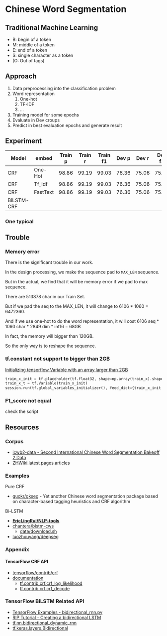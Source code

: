 # Chinese Word Segmentation

## Traditional Machine Learning

- B: begin of a token
- M: middle of a token
- E: end of a token
- S: single character as a token
- (O: Out of tags)

## Approach

1. Data preprocessing into the classification problem
2. Word representation
   1. One-hot
   2. TF-IDF
   3. ...
3. Training model for some epochs
4. Evaluate in Dev croups
5. Predict in best evaluation epochs and generate result

## Experiment

| Model      | embed    | Train p | Train r | Train f1 | Dev p | Dev r | Dev f1 | Test p | Test n | Test f1 |
| ---------- | -------- | ------- | ------- | -------- | ----- | ----- | ------ | ------ | ------ | ------- |
| CRF        | One-Hot  | 98.86   | 99.19   | 99.03    | 76.36 | 75.06 | 75.70  | 78.35  | 75.68  | 76.99   |
| CRF        | Tf_idf   | 98.86   | 99.19   | 99.03    | 76.36 | 75.06 | 75.70  | 78.35  | 75.68  | 76.99   |
| CRF        | FastText | 98.86   | 99.19   | 99.03    | 76.36 | 75.06 | 75.70  | 78.35  | 75.68  | 76.99   |
| BiLSTM-CRF |

### One typical

## Trouble

### Memory error

There is the significant trouble in our work.

In the design processing, we make the sequence pad to `MAX_LEN` sequence.

But in the actual, we find that it will be memory error if we pad to max sequence.

There are 513878 char in our Train Set.

But if we pad the seq to the MAX_LEN, it will change to 6106 \* 1060 = 6472360.

And if we use one-hot to do the word representation, it will cost 6106 seq \* 1060 char \* 2849 dim \* int16 = 68GB

In fact, the memory will bigger than 120GB.

So the only way is to reshape the sequence.

### tf.constant not support to bigger than 2GB

[Initializing tensorflow Variable with an array larger than 2GB](https://stackoverflow.com/questions/35394103/initializing-tensorflow-variable-with-an-array-larger-than-2gb)

```python
train_x_init = tf.placeholder(tf.float32, shape=np.array(train_x).shape)
train_x_t = tf.Variable(train_x_init)
session.run(tf.global_variables_initializer(), feed_dict={train_x_init: train_x})
```

### F1_score not equal

check the script

## Resources

### Corpus

- [icwb2-data - Second International Chinese Word Segmentation Bakeoff 2 Data](http://sighan.cs.uchicago.edu/bakeoff2005/)
- [ZHWiki latest pages articles](https://dumps.wikimedia.org/zhwiki/latest/zhwiki-latest-pages-articles.xml.bz2)

### Examples

Pure CRF

- [guokr/gkseg](https://github.com/guokr/gkseg) - Yet another Chinese word segmentation package based on character-based tagging heuristics and CRF algorithm

Bi-LSTM

- [**EricLingRui/NLP-tools**](https://github.com/EricLingRui/NLP-tools)
- [chantera/blstm-cws](https://github.com/chantera/blstm-cws)
  - [data/download.sh](https://github.com/chantera/blstm-cws/blob/master/data/download.sh)
- [luozhouyang/deepseg](https://github.com/luozhouyang/deepseg)

### Appendix

#### TensorFlow CRF API

- [tensorflow/contrib/crf](https://github.com/tensorflow/tensorflow/tree/master/tensorflow/contrib/crf)
- [documentation](https://www.tensorflow.org/api_docs/python/tf/contrib/crf)
  - [tf.contrib.crf.crf_log_likelihood](https://www.tensorflow.org/api_docs/python/tf/contrib/crf/crf_log_likelihood)
  - [tf.contrib.crf.crf_decode](https://www.tensorflow.org/api_docs/python/tf/contrib/crf/crf_decode)

### TensorFlow BiLSTM Related API

- [TensorFlow Examples - bidirectional_rnn.py](https://github.com/aymericdamien/TensorFlow-Examples/blob/master/examples/3_NeuralNetworks/bidirectional_rnn.py)
- [RIP Tutorial - Creating a bidirectional LSTM](https://riptutorial.com/tensorflow/example/17004/creating-a-bidirectional-lstm)
- [tf.nn.bidirectional_dynamic_rnn](https://www.tensorflow.org/api_docs/python/tf/nn/bidirectional_dynamic_rnn)
- [tf.keras.layers.Bidirectional](https://www.tensorflow.org/api_docs/python/tf/keras/layers/Bidirectional)
